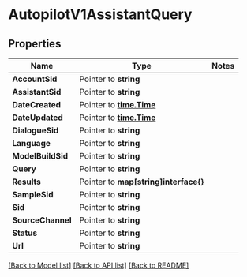 # AutopilotV1AssistantQuery

## Properties
Name | Type | Notes
------------ | ------------- | -------------
**AccountSid** | Pointer to **string** | 
**AssistantSid** | Pointer to **string** | 
**DateCreated** | Pointer to [**time.Time**](time.Time.md) | 
**DateUpdated** | Pointer to [**time.Time**](time.Time.md) | 
**DialogueSid** | Pointer to **string** | 
**Language** | Pointer to **string** | 
**ModelBuildSid** | Pointer to **string** | 
**Query** | Pointer to **string** | 
**Results** | Pointer to **map[string]interface{}** | 
**SampleSid** | Pointer to **string** | 
**Sid** | Pointer to **string** | 
**SourceChannel** | Pointer to **string** | 
**Status** | Pointer to **string** | 
**Url** | Pointer to **string** | 

[[Back to Model list]](../README.md#documentation-for-models) [[Back to API list]](../README.md#documentation-for-api-endpoints) [[Back to README]](../README.md)


